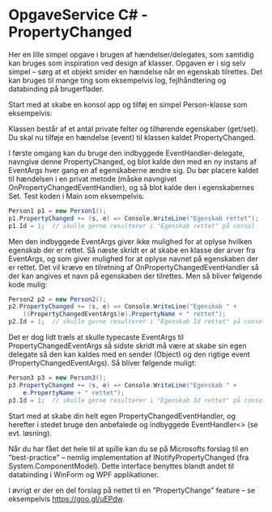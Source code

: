 # OpgaveService C# - PropertyChanged

Her en lille simpel opgave i brugen af hændelser/delegates, som samtidig kan bruges som inspiration ved design af klasser. Opgaven er i sig selv simpel – sørg at et objekt smider en hændelse når en egenskab tilrettes. Det kan bruges til mange ting som eksempelvis log, fejlhåndtering og databinding på brugerflader.

Start med at skabe en konsol app og tilføj en simpel Person-klasse som eksempelvis:

Klassen består af et antal private felter og tilhørende egenskaber (get/set). Du skal nu tilføje en hændelse (event) til klassen kaldet PropertyChanged.

I første omgang kan du bruge den indbyggede EventHandler-delegate, navngive denne PropertyChanged, og blot kalde den med en ny instans af EventArgs hver gang en af egenskaberne ændre sig. Du bør placere kaldet til hændelsen i en privat metode (måske navngivet OnPropertyChangedEventHandler), og så blot kalde den i egenskabernes Set. Test koden i Main som eksempelvis:

```csharp
Person1 p1 = new Person1();
p1.PropertyChanged += (s, e) => Console.WriteLine("Egenskab rettet");
p1.Id = 1;  // skulle gerne resulterer i "Egenskab rettet" på consol
```

Men den indbyggede EventArgs giver ikke mulighed for at oplyse hvilken egenskab der er rettet. Så næste skridt er at skabe en klasse der arver fra EventArgs, og som giver mulighed for at oplyse navnet på egenskaben der er rettet. Det vil kræve en tilretning af OnPropertyChangedEventHandler så der kan angives et navn på egenskaben der tilrettes. Men så bliver følgende kode mulig:

```csharp
Person2 p2 = new Person2();
p2.PropertyChanged += (s, e) => Console.WriteLine("Egenskab " + 
    ((PropertyChangedEventArgs)e).PropertyName + " rettet");
p2.Id = 1;  // skulle gerne resulterer i "Egenskab Id rettet" på consol
```

Det er dog lidt træls at skulle typecaste EventArgs til PropertyChangedEventArgs så sidste skridt må være at skabe sin egen delegate så den kan kaldes med en sender (Object) og den rigtige event (PropertyChangedEventArgs). Så bliver følgende muligt:

```csharp
Person3 p3 = new Person3();
p3.PropertyChanged += (s, e) => Console.WriteLine("Egenskab " +
    e.PropertyName + " rettet");
p3.Id = 1;  // skulle gerne resulterer i "Egenskab Id rettet" på consol
```

Start med at skabe din helt egen PropertyChangedEventHandler, og herefter i stedet bruge den anbefalede og indbyggede EventHandler<> (se evt. løsning).

Når du har fået det hele til at spille kan du se på Microsofts forslag til en ”best-practice” – nemlig implementation af INotifyPropertyChanged (fra System.ComponentModel). Dette interface benyttes blandt andet til databinding i WinForm og WPF applikationer.

I øvrigt er der en del forslag på nettet til en ”PropertyChange” feature – se eksempelvis https://goo.gl/uEPdw. 
